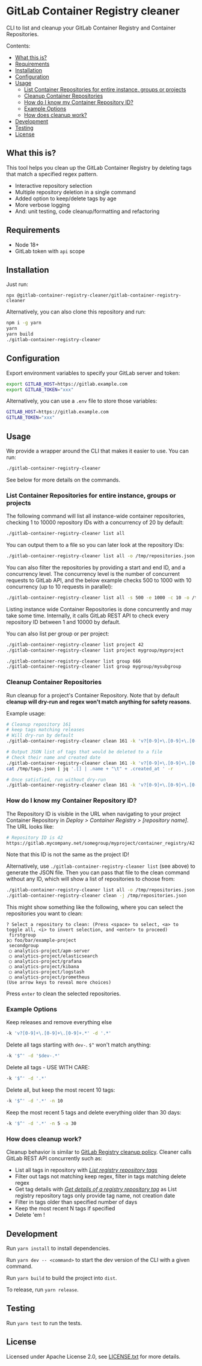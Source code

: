 # GitLab Container Registry cleaner

CLI to list and cleanup your GitLab Container Registry and Container Repositories.

Contents:

- [What this is?](#what-this-is)
- [Requirements](#requirements)
- [Installation](#installation)
- [Configuration](#configuration)
- [Usage](#usage)
  - [List Container Repositories for entire instance, groups or projects](#list-container-repositories-for-entire-instance-groups-or-projects)
  - [Cleanup Container Repositories](#cleanup-container-repositories)
  - [How do I know my Container Repository ID?](#how-do-i-know-my-container-repository-id)
  - [Example Options](#example-options)
  - [How does cleanup work?](#how-does-cleanup-work)
- [Development](#development)
- [Testing](#testing)
- [License](#license)

## What this is?

This tool helps you clean up the GitLab Container Registry by deleting tags that match a specified regex pattern.

- Interactive repository selection
- Multiple repository deletion in a single command
- Added option to keep/delete tags by age
- More verbose logging
- And: unit testing, code cleanup/formatting and refactoring

## Requirements

- Node 18+
- GitLab token with `api` scope

## Installation

Just run:

```
npx @gitlab-container-registry-cleaner/gitlab-container-registry-cleaner
```

Alternatively, you can also clone this repository and run:

```sh
npm i -g yarn
yarn
yarn build
./gitlab-container-registry-cleaner
```

## Configuration

Export environment variables to specify your GitLab server and token:

```sh
export GITLAB_HOST=https://gitlab.example.com
export GITLAB_TOKEN="xxx"
```

Alternatively, you can use a `.env` file to store those variables:

```sh
GITLAB_HOST=https://gitlab.example.com
GITLAB_TOKEN="xxx"
```

## Usage

We provide a wrapper around the CLI that makes it easier to use. You can run:

```sh
./gitlab-container-registry-cleaner
```

See below for more details on the commands.

### List Container Repositories for entire instance, groups or projects

The following command will list all instance-wide container repositories, checking 1 to 10000 repository IDs with a concurrency of 20 by default:

```sh
./gitlab-container-registry-cleaner list all
```

You can output them to a file so you can later look at the repository IDs:

```sh
./gitlab-container-registry-cleaner list all -o /tmp/repositories.json
```

You can also filter the repositories by providing a start and end ID, and a concurrency level. The concurrency level is the number of concurrent requests to GitLab API, and the below example checks 500 to 1000 with 10 concurrency (up to 10 requests in parallel):

```sh
./gitlab-container-registry-cleaner list all -s 500 -e 1000 -c 10 -o /tmp/repositories.json
```

Listing instance wide Container Repositories is done concurrently and may take some time. Internally, it calls GitLab REST API to check every repository ID between 1 and 10000 by default.

You can also list per group or per project:

```sh
./gitlab-container-registry-cleaner list project 42
./gitlab-container-registry-cleaner list project mygroup/myproject

./gitlab-container-registry-cleaner list group 666
./gitlab-container-registry-cleaner list group mygroup/mysubgroup
```

### Cleanup Container Repositories

Run cleanup for a project's Container Repository. Note that by default **cleanup will dry-run and regex won't match anything for safety reasons**.

Example usage:

```sh
# Cleanup repository 161
# keep tags matching releases
# Will dry-run by default
./gitlab-container-registry-cleaner clean 161 -k 'v?[0-9]+\.[0-9]+\.[0-9]+.*' -d '.*'

# Output JSON list of tags that would be deleted to a file
# Check their name and created date
./gitlab-container-registry-cleaner clean 161 -k 'v?[0-9]+\.[0-9]+\.[0-9]+.*' -d '.*' --output-tags /tmp/tags.json
cat /tmp/tags.json | jq '.[] | .name + "\t" + .created_at ' -r

# Once satisfied, run without dry-run
./gitlab-container-registry-cleaner clean 161 -k 'v?[0-9]+\.[0-9]+\.[0-9]+.*' -d '.*' --no-dry-run
```

### How do I know my Container Repository ID?

The Repository ID is visible in the URL when navigating to your project Container Repository in _Deploy > Container Registry > [repository name]_. The URL looks like:

``` sh
# Repository ID is 42
https://gitlab.mycompany.net/somegroup/myproject/container_registry/42
```

Note that this ID is not the same as the project ID!

Alternatively, use `./gitlab-container-registry-cleaner list` (see above) to generate the JSON file. Then you can pass that file to the clean command without any ID, which will show a list of repositories to choose from:

```sh
./gitlab-container-registry-cleaner list all -o /tmp/repositories.json
./gitlab-container-registry-cleaner clean -j /tmp/repositories.json
```

This might show something like the following, where you can select the repositories you want to clean:

```
? Select a repository to clean: (Press <space> to select, <a> to toggle all, <i> to invert selection, and <enter> to proceed)
 firstgroup
❯◯ foo/bar/example-project
 secondgroup
 ◯ analytics-project/apm-server
 ◯ analytics-project/elasticsearch
 ◯ analytics-project/grafana
 ◯ analytics-project/kibana
 ◯ analytics-project/logstash
 ◯ analytics-project/prometheus
(Use arrow keys to reveal more choices)
```

Press `enter` to clean the selected repositories.

### Example Options

Keep releases and remove everything else

```sh
-k 'v?[0-9]+\.[0-9]+\.[0-9]+.*' -d '.*'
```

Delete all tags starting with `dev-`. `$^` won't match anything:

```sh
-k '$^' -d '$dev-.*'
```

Delete all tags - USE WITH CARE:

```sh
-k '$^' -d '.*'
```

Delete all, but keep the most recent 10 tags:

```sh
-k '$^' -d '.*' -n 10
```

Keep the most recent 5 tags and delete everything older than 30 days:

```sh
-k '$^' -d '.*' -n 5 -a 30
```

### How does cleanup work?

Cleanup behavior is similar to [GitLab Registry cleanup policy](https://docs.gitlab.com/ee/user/packages/container_registry/reduce_container_registry_storage.html#how-the-cleanup-policy-works). Cleaner calls GitLab REST API concurrently such as:

- List all tags in repository with [_List registry repository tags_](https://docs.gitlab.com/ee/api/container_registry.html#list-registry-repository-tags)
- Filter out tags not matching keep regex, filter in tags matching delete regex
- Get tag details with [_Get details of a registry repository tag_](https://docs.gitlab.com/ee/api/container_registry.html#get-details-of-a-registry-repository-tag) as List registry repository tags only provide tag name, not creation date
- Filter in tags older than specified number of days
- Keep the most recent N tags if specified
- Delete 'em !

## Development

Run `yarn install` to install dependencies.

Run `yarn dev -- <command>` to start the dev version of the CLI with a given command.

Run `yarn build` to build the project into `dist`.

To release, run `yarn release`.

## Testing

Run `yarn test` to run the tests.

## License

Licensed under Apache License 2.0, see [LICENSE.txt](./LICENSE.txt) for more details.
